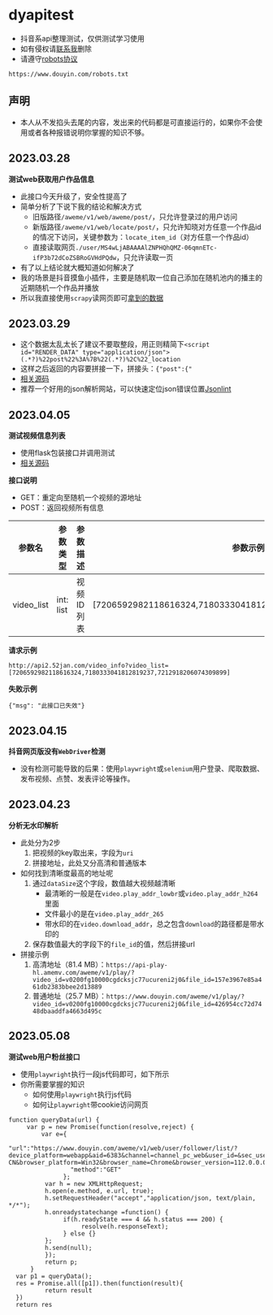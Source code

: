 # dyapitest
- 抖音系api整理测试，仅供测试学习使用
- 如有侵权请[联系我](https://www.app966.cn)删除
- 请遵守[robots协议](https://baike.baidu.com/item/robots/5243374?fr=aladdin)
```
https://www.douyin.com/robots.txt
```

## 声明
- 本人从不发掐头去尾的内容，发出来的代码都是可直接运行的，如果你不会使用或者各种报错说明你掌握的知识不够。

## 2023.03.28
**测试web获取用户作品信息**
- 此接口今天升级了，安全性提高了
- 简单分析了下说下我的结论和解决方式
  - 旧版路径`/aweme/v1/web/aweme/post/`，只允许登录过的用户访问
  - 新版路径`/aweme/v1/web/locate/post/`，只允许知晓对方任意一个作品id的情况下访问，关键参数为：`locate_item_id`（对方任意一个作品id）
  - 直接读取网页`./user/MS4wLjABAAAAlZNPHQhQMZ-06qmnETc-ifP3b72dCoZSBRoGVHdPQdw`，只允许读取一页
- 有了以上结论就大概知道如何解决了
- 我的场景是抖音摸鱼小插件，主要是随机取一位自己添加在随机池内的播主的近期随机一个作品并播放
- 所以我直接使用`scrapy`读网页即可[拿到的数据](https://github.com/Superheroff/dyapitest/blob/main/web_video_demo.json)
## 2023.03.29
- 这个数据太乱太长了建议不要取整段，用正则精简下`<script id="RENDER_DATA" type="application/json">(.*?)%22post%22%3A%7B%22(.*?)%2C%22_location`
- 这样之后返回的内容要拼接一下，拼接头：`{"post":{"`
- [相关源码](https://github.com/Superheroff/dyapitest/blob/main/video_post.py)
- 推荐一个好用的json解析网站，可以快速定位json错误位置[Jsonlint](https://jsonlint.com/)

## 2023.04.05
**测试视频信息列表**
- 使用flask包装接口并调用测试
- [相关源码](https://github.com/Superheroff/dyapitest/blob/main/video_info.py)

**接口说明**
- GET：重定向至随机一个视频的源地址
- POST：返回视频所有信息

参数名|参数类型|参数描述|参数示例
---|---|---|---
video_list|int: list|视频ID列表|[7206592982118616324,7180333041812819237,7212918206074309899]


**请求示例**
```
http://api2.52jan.com/video_info?video_list=[7206592982118616324,7180333041812819237,7212918206074309899]
```
**失败示例**
```
{"msg": "此接口已失效"}
```

## 2023.04.15
**抖音网页版没有`WebDriver`检测**
- 没有检测可能导致的后果：使用`playwright`或`selenium`用户登录、爬取数据、发布视频、点赞、发表评论等操作。

## 2023.04.23
**分析无水印解析**
- 此处分为2步
  1. 把视频的key取出来，字段为`uri`
  2. 拼接地址，此处又分高清和普通版本
- 如何找到清晰度最高的地址呢
  1. 通过`dataSize`这个字段，数值越大视频越清晰
      - 最清晰的一般是在`video.play_addr_lowbr`或`video.play_addr_h264`里面
      - 文件最小的是在`video.play_addr_265`
      - 带水印的在`video.download_addr`，总之包含`download`的路径都是带水印的
  2. 保存数值最大的字段下的`file_id`的值，然后拼接url
- 拼接示例
    1. 高清地址（81.4 MB）：`https://api-play-hl.amemv.com/aweme/v1/play/?video_id=v0200fg10000cgdcksjc77ucureni2j0&file_id=157e3967e85a461db2383bbee2d13889`
    2. 普通地址（25.7 MB）：`https://www.douyin.com/aweme/v1/play/?video_id=v0200fg10000cgdcksjc77ucureni2j0&file_id=426954cc72d7448dbaaddfa4663d495c`

## 2023.05.08
**测试web用户粉丝接口**
- 使用`playwright`执行一段js代码即可，如下所示
- 你所需要掌握的知识
  - 如何使用`playwright`执行js代码
  - 如何让`playwright`带cookie访问网页
```
function queryData(url) {
     var p = new Promise(function(resolve,reject) {
         var e={
                 "url":"https://www.douyin.com/aweme/v1/web/user/follower/list/?device_platform=webapp&aid=6383&channel=channel_pc_web&user_id=&sec_user_id=%s&offset=0&min_time=0&max_time=0&count=20&source_type=3&gps_access=0&address_book_access=0&pc_client_type=1&version_code=170400&version_name=17.4.0&cookie_enabled=true&screen_width=1536&screen_height=864&browser_language=zh-CN&browser_platform=Win32&browser_name=Chrome&browser_version=112.0.0.0&browser_online=true&engine_name=Blink&engine_version=112.0.0.0&os_name=Windows&os_version=10&cpu_core_num=8&device_memory=8&platform=PC&downlink=10&effective_type=4g&round_trip_time=100",
                 "method":"GET"
               };
          var h = new XMLHttpRequest;
          h.open(e.method, e.url, true);
          h.setRequestHeader("accept","application/json, text/plain, */*");
          h.onreadystatechange =function() {
               if(h.readyState === 4 && h.status === 200) {
                    resolve(h.responseText);
               } else {}
          };
          h.send(null);
          });
          return p;
      }
  var p1 = queryData();
  res = Promise.all([p1]).then(function(result){
          return result
  })
  return res
```
